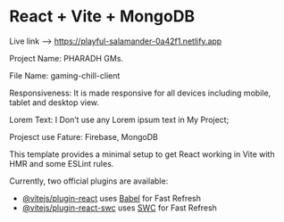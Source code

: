 # React + Vite + MongoDB

Live link --> https://playful-salamander-0a42f1.netlify.app

Project Name: PHARADH GMs. 

File Name: gaming-chill-client

Responsiveness: It is made responsive for all devices including mobile, tablet and desktop view.

Lorem Text: I Don’t use any Lorem ipsum text in My Project;

Projesct use Fature: Firebase, MongoDB

This template provides a minimal setup to get React working in Vite with HMR and some ESLint rules.

Currently, two official plugins are available:

- [@vitejs/plugin-react](https://github.com/vitejs/vite-plugin-react/blob/main/packages/plugin-react/README.md) uses [Babel](https://babeljs.io/) for Fast Refresh
- [@vitejs/plugin-react-swc](https://github.com/vitejs/vite-plugin-react-swc) uses [SWC](https://swc.rs/) for Fast Refresh
